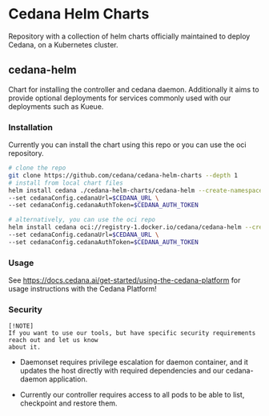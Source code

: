 # Cedana Helm Charts

Repository with a collection of helm charts officially maintained to deploy Cedana, on a
Kubernetes cluster.

## cedana-helm

Chart for installing the controller and cedana daemon.
Additionally it aims to provide optional deployments for services commonly used with our deployments such as Kueue. 
### Installation

Currently you can install the chart using this repo or you can use the oci repository.

```bash
# clone the repo
git clone https://github.com/cedana/cedana-helm-charts --depth 1
# install from local chart files
helm install cedana ./cedana-helm-charts/cedana-helm --create-namespace -n cedana-systems \ 
--set cedanaConfig.cedanaUrl=$CEDANA_URL \
--set cedanaConfig.cedanaAuthToken=$CEDANA_AUTH_TOKEN

# alternatively, you can use the oci repo
helm install cedana oci://registry-1.docker.io/cedana/cedana-helm --create-namespace -n cedana-systems \ 
--set cedanaConfig.cedanaUrl=$CEDANA_URL \
--set cedanaConfig.cedanaAuthToken=$CEDANA_AUTH_TOKEN
```

### Usage
See https://docs.cedana.ai/get-started/using-the-cedana-platform for usage instructions with the Cedana Platform!

### Security

```
[!NOTE]
If you want to use our tools, but have specific security requirements reach out and let us know
about it.
```

- Daemonset requires privilege escalation for daemon container, and it updates the host directly with
  required dependencies and our cedana-daemon application.

- Currently our controller requires access to all pods to be able to list, checkpoint and restore them.
